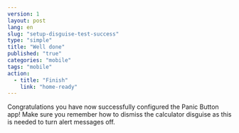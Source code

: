 ```yaml
---
version: 1
layout: post
lang: en
slug: "setup-disguise-test-success"
type: "simple"
title: "Well done"
published: "true"
categories: "mobile"
tags: "mobile"
action: 
  - title: "Finish"
    link: "home-ready"
---
```


Congratulations you have now successfully configured the Panic Button app! Make sure you remember how to dismiss the calculator disguise as this is needed to turn alert messages off.
